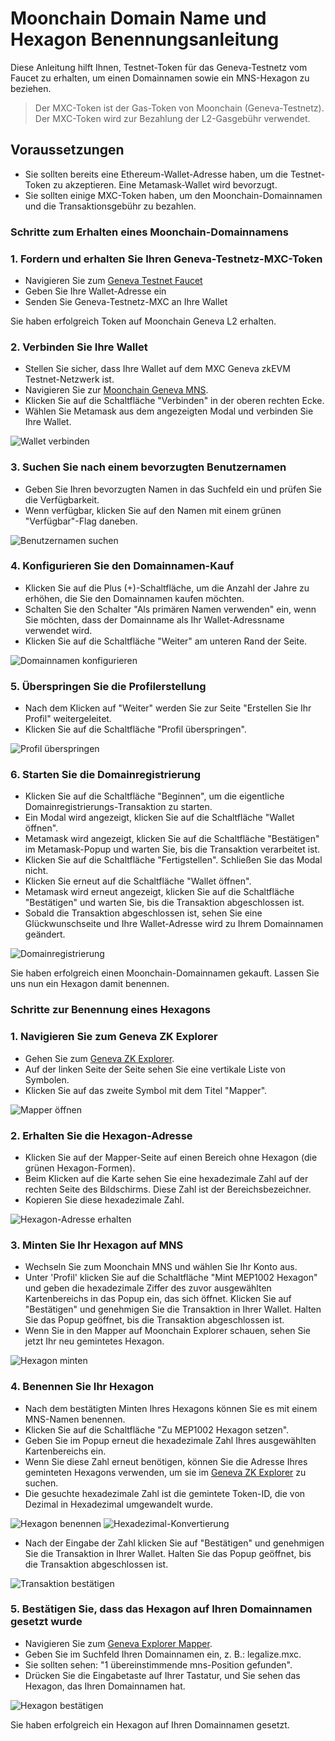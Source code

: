 # Moonchain Domain Name und Hexagon Benennungsanleitung

Diese Anleitung hilft Ihnen, Testnet-Token für das Geneva-Testnetz vom Faucet zu erhalten, um einen Domainnamen sowie ein MNS-Hexagon zu beziehen.

> Der MXC-Token ist der Gas-Token von Moonchain (Geneva-Testnetz). Der MXC-Token wird zur Bezahlung der L2-Gasgebühr verwendet.

## Voraussetzungen

- Sie sollten bereits eine Ethereum-Wallet-Adresse haben, um die Testnet-Token zu akzeptieren. Eine Metamask-Wallet wird bevorzugt.
- Sie sollten einige MXC-Token haben, um den Moonchain-Domainnamen und die Transaktionsgebühr zu bezahlen.

### Schritte zum Erhalten eines Moonchain-Domainnamens

### 1. Fordern und erhalten Sie Ihren Geneva-Testnetz-MXC-Token
- Navigieren Sie zum [Geneva Testnet Faucet](https://geneva-faucet.moonchain.com/)
- Geben Sie Ihre Wallet-Adresse ein
- Senden Sie Geneva-Testnetz-MXC an Ihre Wallet

Sie haben erfolgreich Token auf Moonchain Geneva L2 erhalten.

### 2. Verbinden Sie Ihre Wallet
- Stellen Sie sicher, dass Ihre Wallet auf dem MXC Geneva zkEVM Testnet-Netzwerk ist.
- Navigieren Sie zur [Moonchain Geneva MNS](https://Geneva-mns.moonchain.com/).
- Klicken Sie auf die Schaltfläche "Verbinden" in der oberen rechten Ecke.
- Wählen Sie Metamask aus dem angezeigten Modal und verbinden Sie Ihre Wallet.

![Wallet verbinden](./pictures/mns1.jpg)

### 3. Suchen Sie nach einem bevorzugten Benutzernamen
- Geben Sie Ihren bevorzugten Namen in das Suchfeld ein und prüfen Sie die Verfügbarkeit.
- Wenn verfügbar, klicken Sie auf den Namen mit einem grünen "Verfügbar"-Flag daneben.

![Benutzernamen suchen](./pictures/mns2.jpg)

### 4. Konfigurieren Sie den Domainnamen-Kauf
- Klicken Sie auf die Plus (+)-Schaltfläche, um die Anzahl der Jahre zu erhöhen, die Sie den Domainnamen kaufen möchten.
- Schalten Sie den Schalter "Als primären Namen verwenden" ein, wenn Sie möchten, dass der Domainname als Ihr Wallet-Adressname verwendet wird.
- Klicken Sie auf die Schaltfläche "Weiter" am unteren Rand der Seite.

![Domainnamen konfigurieren](./pictures/mns3.jpg)

### 5. Überspringen Sie die Profilerstellung
- Nach dem Klicken auf "Weiter" werden Sie zur Seite "Erstellen Sie Ihr Profil" weitergeleitet.
- Klicken Sie auf die Schaltfläche "Profil überspringen".

![Profil überspringen](./pictures/mns4.jpg)

### 6. Starten Sie die Domainregistrierung
- Klicken Sie auf die Schaltfläche "Beginnen", um die eigentliche Domainregistrierungs-Transaktion zu starten.
- Ein Modal wird angezeigt, klicken Sie auf die Schaltfläche "Wallet öffnen".
- Metamask wird angezeigt, klicken Sie auf die Schaltfläche "Bestätigen" im Metamask-Popup und warten Sie, bis die Transaktion verarbeitet ist.
- Klicken Sie auf die Schaltfläche "Fertigstellen". Schließen Sie das Modal nicht.
- Klicken Sie erneut auf die Schaltfläche "Wallet öffnen".
- Metamask wird erneut angezeigt, klicken Sie auf die Schaltfläche "Bestätigen" und warten Sie, bis die Transaktion abgeschlossen ist.
- Sobald die Transaktion abgeschlossen ist, sehen Sie eine Glückwunschseite und Ihre Wallet-Adresse wird zu Ihrem Domainnamen geändert.

![Domainregistrierung](./pictures/mns5.jpg)

Sie haben erfolgreich einen Moonchain-Domainnamen gekauft. Lassen Sie uns nun ein Hexagon damit benennen.

### Schritte zur Benennung eines Hexagons

### 1. Navigieren Sie zum Geneva ZK Explorer
- Gehen Sie zum [Geneva ZK Explorer](https://geneva-explorer.moonchain.com/).
- Auf der linken Seite der Seite sehen Sie eine vertikale Liste von Symbolen.
- Klicken Sie auf das zweite Symbol mit dem Titel "Mapper".

![Mapper öffnen](./pictures/hex0.jpg)

### 2. Erhalten Sie die Hexagon-Adresse
- Klicken Sie auf der Mapper-Seite auf einen Bereich ohne Hexagon (die grünen Hexagon-Formen).
- Beim Klicken auf die Karte sehen Sie eine hexadezimale Zahl auf der rechten Seite des Bildschirms. Diese Zahl ist der Bereichsbezeichner.
- Kopieren Sie diese hexadezimale Zahl.

![Hexagon-Adresse erhalten](./pictures/hex1.jpg)

### 3. Minten Sie Ihr Hexagon auf MNS
- Wechseln Sie zum Moonchain MNS und wählen Sie Ihr Konto aus.
- Unter 'Profil' klicken Sie auf die Schaltfläche "Mint MEP1002 Hexagon" und geben die hexadezimale Ziffer des zuvor ausgewählten Kartenbereichs in das Popup ein, das sich öffnet. Klicken Sie auf "Bestätigen" und genehmigen Sie die Transaktion in Ihrer Wallet. Halten Sie das Popup geöffnet, bis die Transaktion abgeschlossen ist.
- Wenn Sie in den Mapper auf Moonchain Explorer schauen, sehen Sie jetzt Ihr neu gemintetes Hexagon.

![Hexagon minten](./pictures/hex2.jpg)

### 4. Benennen Sie Ihr Hexagon
- Nach dem bestätigten Minten Ihres Hexagons können Sie es mit einem MNS-Namen benennen.
- Klicken Sie auf die Schaltfläche "Zu MEP1002 Hexagon setzen".
- Geben Sie im Popup erneut die hexadezimale Zahl Ihres ausgewählten Kartenbereichs ein.
- Wenn Sie diese Zahl erneut benötigen, können Sie die Adresse Ihres geminteten Hexagons verwenden, um sie im [Geneva ZK Explorer](https://geneva-explorer.moonchain.com/) zu suchen.
- Die gesuchte hexadezimale Zahl ist die gemintete Token-ID, die von Dezimal in Hexadezimal umgewandelt wurde.

![Hexagon benennen](./pictures/hex5.jpg)
![Hexadezimal-Konvertierung](./pictures/dexToHex.jpg)

- Nach der Eingabe der Zahl klicken Sie auf "Bestätigen" und genehmigen Sie die Transaktion in Ihrer Wallet. Halten Sie das Popup geöffnet, bis die Transaktion abgeschlossen ist.

![Transaktion bestätigen](./pictures/hex6.jpg)

### 5. Bestätigen Sie, dass das Hexagon auf Ihren Domainnamen gesetzt wurde
- Navigieren Sie zum [Geneva Explorer Mapper](https://Geneva-explorer.mxc.com/mapper).
- Geben Sie im Suchfeld Ihren Domainnamen ein, z. B.: legalize.mxc.
- Sie sollten sehen: "1 übereinstimmende mns-Position gefunden".
- Drücken Sie die Eingabetaste auf Ihrer Tastatur, und Sie sehen das Hexagon, das Ihren Domainnamen hat.

![Hexagon bestätigen](./pictures/hex7.jpg)

Sie haben erfolgreich ein Hexagon auf Ihren Domainnamen gesetzt.
